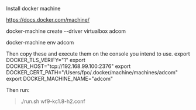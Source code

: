 Install docker machine

https://docs.docker.com/machine/

docker-machine create --driver virtualbox adcom

docker-machine env adcom

Then copy these and execute them on the console you intend to use. 
export DOCKER_TLS_VERIFY="1"
export DOCKER_HOST="tcp://192.168.99.100:2376"
export DOCKER_CERT_PATH="/Users/fpo/.docker/machine/machines/adcom"
export DOCKER_MACHINE_NAME="adcom"

Then run:
> ./run.sh wf9-kc1.8-h2.conf

